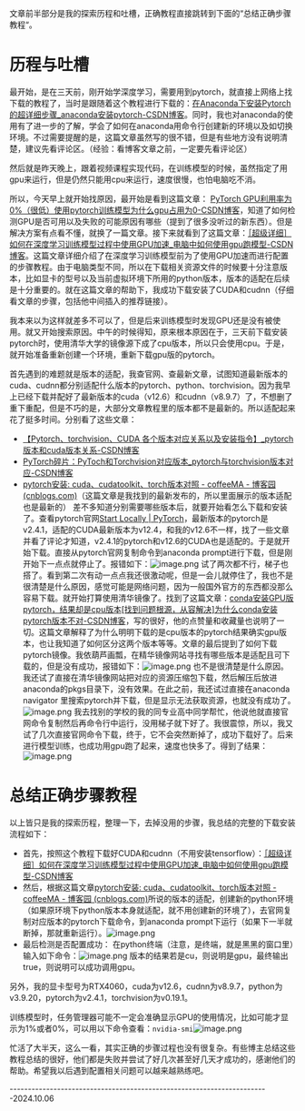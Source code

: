 文章前半部分是我的探索历程和吐槽，正确教程直接跳转到下面的“总结正确步骤教程“。
# 历程与吐槽
最开始，是在三天前，刚开始学深度学习，需要用到pytorch，就直接上网络上找下载的教程了，当时是跟随着这个教程进行下载的：[在Anaconda下安装Pytorch的超详细步骤_anaconda安装pytorch-CSDN博客](https://blog.csdn.net/qq_45281807/article/details/112442423)。同时，我也对anaconda的使用有了进一步的了解，学会了如何在anaconda用命令行创建新的环境以及如切换环境。不过需要提醒的是，这篇文章虽然写的很不错，但是有些地方没有说明清楚，建议先看评论区。（经验：看博客文章之前，一定要先看评论区）

然后就是昨天晚上，跟着视频课程实现代码，在训练模型的时候，虽然指定了用gpu来运行，但是仍然只能用cpu来运行，速度很慢，也怕电脑吃不消。

所以，今天早上就开始找原因，最开始是看到这篇文章： [PyTorch GPU利用率为0%（很低）使用pytorch训练模型为什么gpu占用为0-CSDN博客](https://blog.csdn.net/qq_45831414/article/details/135556280)，知道了如何检测GPU是否可用以及失败的可能原因有哪些（提到了很多没听过的新东西）。但是解决方案有点看不懂，就换了一篇文章。接下来就看到了这篇文章：[［超级详细］如何在深度学习训练模型过程中使用GPU加速_电脑中如何使用gpu跑模型-CSDN博客](https://blog.csdn.net/qq_52730883/article/details/130650143#:~:text=%E5%89%8D%E8%A8%80.%20%E5%9C%A8%20%E6%B7%B1%E5%BA%A6%E5%AD%A6%E4%B9%A0)。这篇文章详细介绍了在深度学习训练模型前为了使用GPU加速而进行配置的步骤教程。由于电脑类型不同，所以在下载相关资源文件的时候要十分注意版本，比如显卡的型号以及当前虚拟环境下所用的python版本，版本的适配在后续是十分重要的。就在这篇文章的帮助下，我成功下载安装了CUDA和cudnn（仔细看文章的步骤，包括他中间插入的推荐链接）。

我本来以为这样就差多不可以了，但是后来训练模型时发现GPU还是没有被使用。就又开始搜索原因。中午的时候得知，原来根本原因在于，三天前下载安装pytorch时，使用清华大学的镜像源下成了cpu版本，所以只会使用cpu。于是，就开始准备重新创建一个环境，重新下载gpu版的pytorch。

首先遇到的难题就是版本的适配，我查官网、查最新文章，试图知道最新版本的cuda、cudnn都分别适配什么版本的pytorch、python、torchvision。因为我早上已经下载并配好了最新版本的cuda（v12.6）和cudnn（v8.9.7）了，不想删了重下重配，但是不巧的是，大部分文章教程里的版本都不是最新的。所以适配起来花了挺多时间。分别看了这些文章：
* [【Pytorch、torchvision、CUDA 各个版本对应关系以及安装指令】_pytorch版本和cuda版本关系-CSDN博客](https://blog.csdn.net/crist_meng/article/details/136425444)
* [PyTorch碎片：PyToch和Torchvision对应版本_pytorch与torchvision版本对应-CSDN博客](https://blog.csdn.net/jorg_zhao/article/details/106883420)
* [pytorch安装: cuda、cudatoolkit、torch版本对照 - coffeeMA - 博客园 (cnblogs.com)](https://www.cnblogs.com/jacexu016/p/18409959#:~:text=%E5%8F%AF%E4%BB%A5%E9%80%9A%E8%BF%87%20nvidi)（这篇文章是我找到的最新发布的，所以里面展示的版本适配也是最新的）
差不多知道分别需要哪些版本后，就要开始看怎么下载和安装了。查看pytorch官网[Start Locally | PyTorch](https://pytorch.org/get-started/locally/)，最新版本的pytorch是v2.4.1，适配的CUDA最新版本为v12.4，和我的v12.6不一样，找了一些文章并看了评论才知道，v2.4.1的pytorch和v12.6的CUDA也是适配的。于是就开始下载。直接从pytorch官网复制命令到anaconda prompt进行下载，但是刚开始下一点点就停止了。报错如下：![image.png](https://youki-1330066034.cos.ap-guangzhou.myqcloud.com/machine-learning/202410062044677.png)
试了两次都不行，梯子也搭了。看到第二次有动一点点我还很激动呢，但是一会儿就停住了，我也不是很清楚是什么原因，感觉可能是网络问题，因为一般国外官方的东西都没那么容易下载。就开始打算使用清华镜像了。找到了这篇文章：[conda安装GPU版pytorch，结果却是cpu版本[找到问题根源，从容解决]为什么conda安装pytorch版本不对-CSDN博客](https://blog.csdn.net/u013468614/article/details/125910538#:~:text=%E6%9C%AC%E6%96%87%E8%AF%A6%E7%BB%86%E5%88%86%E6%9E%90%E4%BA%86con)，写的很好，他的点赞量和收藏量也说明了一切。这篇文章解释了为什么明明下载的是cpu版本的pytorch结果确实gpu版本，也让我知道了如何区分这两个版本等等。文章的最后提到了如何下载pytorch镜像。我依葫芦画瓢，在精华镜像网站寻找有哪些版本是适配且可下载的，但是没有成功，报错如下：![image.png](https://youki-1330066034.cos.ap-guangzhou.myqcloud.com/machine-learning/202410062054390.png)
也不是很清楚是什么原因。我还试了直接在清华镜像网站把对应的资源压缩包下载，然后解压后放进anaconda的pkgs目录下，没有效果。在此之前，我还试过直接在anaconda navigator 里搜索pytorch并下载，但是显示无法获取资源，也就没有成功了。![image.png](https://youki-1330066034.cos.ap-guangzhou.myqcloud.com/machine-learning/202410062058591.png)
我去找别的学校的我的同专业高中同学帮忙，他说他就直接官网命令复制然后再命令行中运行，没用梯子就下好了。我很震惊，所以，我又试了几次直接官网命令下载，终于，它不会突然断掉了，成功下载好了。后来进行模型训练，也成功用gpu跑了起来，速度也快多了。得到了结果：![image.png](https://youki-1330066034.cos.ap-guangzhou.myqcloud.com/machine-learning/202410062102874.png)

# 总结正确步骤教程
以上皆只是我的探索历程，整理一下，去掉没用的步骤，我总结的完整的下载安装流程如下：

* 首先，按照这个教程下载好CUDA和cudnn（不用安装tensorflow）：[［超级详细］如何在深度学习训练模型过程中使用GPU加速_电脑中如何使用gpu跑模型-CSDN博客](https://blog.csdn.net/qq_52730883/article/details/130650143#:~:text=%E5%89%8D%E8%A8%80.%20%E5%9C%A8%20%E6%B7%B1%E5%BA%A6%E5%AD%A6%E4%B9%A0)
* 然后，根据这篇文章[pytorch安装: cuda、cudatoolkit、torch版本对照 - coffeeMA - 博客园 (cnblogs.com)](https://www.cnblogs.com/jacexu016/p/18409959#:~:text=%E5%8F%AF%E4%BB%A5%E9%80%9A%E8%BF%87%20nvidi)所说的版本的适配，创建新的python环境（如果原环境下python版本本身就适配，就不用创建新的环境了），去官网复制对应版本的pytorch下载命令，到anaconda prompt下运行（如果下一半就断掉，那就重新运行）。![image.png](https://youki-1330066034.cos.ap-guangzhou.myqcloud.com/machine-learning/202410062142829.png)
* 最后检测是否配置成功：
	在python终端（注意，是终端，就是黑黑的窗口里）输入如下命令：![image.png](https://youki-1330066034.cos.ap-guangzhou.myqcloud.com/machine-learning/202410062119411.png)
	版本的结果若是cu，则说明是gpu，最终输出true，则说明可以成功调用gpu。

另外，我的显卡型号为RTX4060，cuda为v12.6，cudnn为v8.9.7，python为v3.9.20，pytorch为v2.4.1，torchvision为v0.19.1。

训练模型时，任务管理器可能不一定会准确显示GPU的使用情况，比如可能才显示为1%或者0%，可以用以下命令查看：`nvidia-smi`![image.png](https://youki-1330066034.cos.ap-guangzhou.myqcloud.com/machine-learning/202410062128758.png)

忙活了大半天，这么一看，其实正确的步骤过程也没有很复杂。有些博主总结这些教程总结的很好，他们都是失败并尝试了好几次甚至好几天才成功的，感谢他们的帮助。希望我以后遇到配置相关问题可以越来越熟练吧。

-----------------------------------------------------------------------2024.10.06
